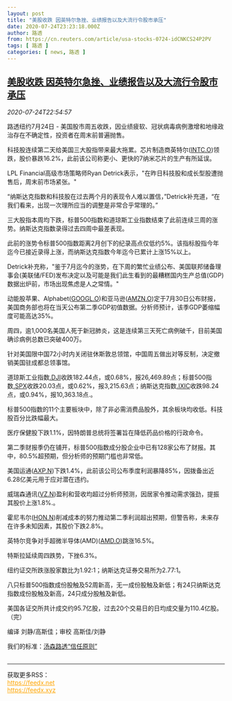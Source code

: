 ```yaml
---
layout: post
title: "美股收跌 因英特尔急挫、业绩报告以及大流行令股市承压"
date: 2020-07-24T23:23:18.000Z
author: 路透
from: https://cn.reuters.com/article/usa-stocks-0724-idCNKCS24P2PV
tags: [ 路透 ]
categories: [ news, 路透 ]
---
```

<!--1595632998000-->
[美股收跌 因英特尔急挫、业绩报告以及大流行令股市承压](https://cn.reuters.com/article/usa-stocks-0724-idCNKCS24P2PV)
------

<div>
<div><i>2020-07-24T22:54:57</i></div><div class="StandardArticleBody_body"><p>路透纽约7月24日 - 美国股市周五收跌，因业绩疲软、冠状病毒病例激增和地缘政治存在不确定性，投资者在周末前普遍抛售。 </p><p>科技股连续第二天给美国三大股指带来最大拖累。芯片制造商英特尔(<span id="symbol_INTC.O_0"><a href="//www.reuters.com/companies/INTC.O">INTC.O</a></span>)领跌，股价暴跌16.2%，此前该公司称更小、更快的7纳米芯片的生产有所延误。 </p><p>LPL Financial高级市场策略师Ryan Detrick表示，"在昨日科技股和成长型股遭抛售后，周末前市场紧张。" </p><p>“纳斯达克指数和科技股在过去两个月的表现令人难以置信，”Detrick补充道，“在我们看来，出现一次理所应当的调整是非常合乎常理的。” </p><p>三大股指本周均下跌，标普500指数和道琼斯工业指数结束了此前连续三周的涨势。纳斯达克指数录得过去四周中最差表现。 </p><p>此前的涨势令标普500指数距离2月创下的纪录高点仅低约5%。该指标股指今年迄今已接近录得上涨，而纳斯达克指数今年迄今已累计上涨15%以上。 </p><p>Detrick补充称，"鉴于7月迄今的涨势，在下周的繁忙业绩公布、美国联邦储备理事会(美联储/FED)发布决定以及可能是我们此生看到的最糟糕国内生产总值(GDP)数据出炉前，市场出现焦虑是人之常情。" </p><p>动能股苹果、Alphabet(<span id="symbol_GOOGL.O_1"><a href="//www.reuters.com/companies/GOOGL.O">GOOGL.O</a></span>)和亚马逊(<span id="symbol_AMZN.O_2"><a href="//www.reuters.com/companies/AMZN.O">AMZN.O</a></span>)定于7月30日公布财报，美国商务部也将在当天公布第二季GDP初值数据。分析师预计，该季GDP萎缩幅度可能高达35%。 </p><p>周四，逾1,000名美国人死于新冠肺炎，这是连续第三天死亡病例破千，目前美国确诊病例总数已突破400万。 </p><p>针对美国限中国72小时内关闭驻休斯敦总领馆，中国周五做出对等反制，决定撤销美国驻成都总领事馆。 </p><p>道琼斯工业指数<a href="/investing/markets/index?symbol=.DJI">.DJI</a>收跌182.44点，或0.68%，报26,469.89点；标普500指数<a href="/investing/markets/index?symbol=.SPX">.SPX</a>收跌20.03点，或0.62%，报3,215.63点；纳斯达克指数<a href="/investing/markets/index?symbol=.IXIC">.IXIC</a>收跌98.24点，或0.94%，报10,363.18点.。 </p><p>标普500指数的11个主要板块中，除了非必需消费品股外，其余板块均收低。科技股百分比跌幅最大。 </p><p>医疗保健股下跌1.1%，因特朗普总统将签署旨在降低药品价格的行政命令。 </p><p>第二季财报季仍在铺开，标普500指数成分股企业中已有128家公布了财报。其中，80.5%超预期，但分析师的预期门槛也非常低。 </p><p>美国运通(<span id="symbol_AXP.N_6"><a href="//www.reuters.com/companies/AXP.N">AXP.N</a></span>)下跌1.4%，此前该公司公布季度利润暴降85%，因拨备出近6.28亿美元用于应对潜在违约。 </p><p>威瑞森通讯(<span id="symbol_VZ.N_7"><a href="//www.reuters.com/companies/VZ.N">VZ.N</a></span>)盈利和营收均超过分析师预测，因居家令推动需求强劲，提振其股价上涨1.8%.。 </p><p>霍尼韦尔(<span id="symbol_HON.N_8"><a href="//www.reuters.com/companies/HON.N">HON.N</a></span>)削减成本的努力推动第二季利润超出预期，但警告称，未来存在许多未知因素，其股价下跌2.8%。 </p><p>英特尔竞争对手超微半导体(AMD)(<span id="symbol_AMD.O_9"><a href="//www.reuters.com/companies/AMD.O">AMD.O</a></span>)跳涨16.5%。 </p><p>特斯拉延续周四跌势，下挫6.3%。 </p><p>纽约证交所跌涨股家数比为1.92:1；纳斯达克证券交易所为2.77:1。 </p><p>八只标普500指数成份股触及52周新高，无一成份股触及新低；有24只纳斯达克指数成份股触及新高，24只成分股触及新低。 </p><p>美国各证交所共计成交约95.7亿股，过去20个交易日的日均成交量为110.4亿股。（完）     </p><div class="Attribution_container"><div class="Attribution_attribution"><p class="Attribution_content">编译 刘静/高斯佳；审校 高斯佳/刘静</p></div></div><div class="StandardArticleBody_trustBadgeContainer"><span class="StandardArticleBody_trustBadgeTitle">我们的标准：</span><span class="trustBadgeUrl"><a href="https://www.thomsonreuters.cn/content/dam/openweb/documents/pdf/china/brochures/about-us-1.pdf">汤森路透“信任原则”</a></span></div></div><br><hr><div>获取更多RSS：<br><a href="https://feedx.net" style="color:orange" target="_blank">https://feedx.net</a> <br><a href="https://feedx.xyz" style="color:orange" target="_blank">https://feedx.xyz</a><br></div>
</div>
